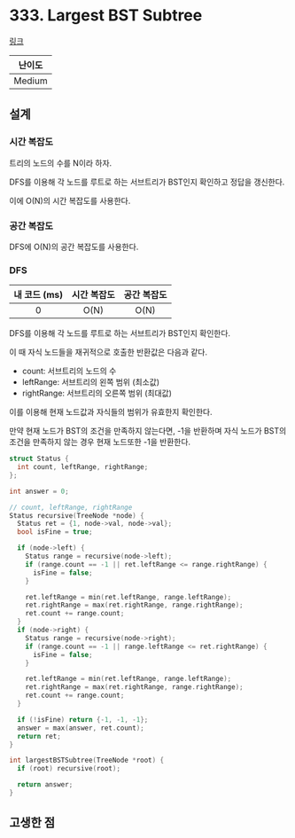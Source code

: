 # 333. Largest BST Subtree

[링크](https://leetcode.com/problems/largest-bst-subtree/description/)

| 난이도 |
| :----: |
| Medium |

## 설계

### 시간 복잡도

트리의 노드의 수를 N이라 하자.

DFS를 이용해 각 노드를 루트로 하는 서브트리가 BST인지 확인하고 정답을 갱신한다.

이에 O(N)의 시간 복잡도를 사용한다.

### 공간 복잡도

DFS에 O(N)의 공간 복잡도를 사용한다.

### DFS

| 내 코드 (ms) | 시간 복잡도 | 공간 복잡도 |
| :----------: | :---------: | :---------: |
|      0       |    O(N)     |    O(N)     |

DFS를 이용해 각 노드를 루트로 하는 서브트리가 BST인지 확인한다.

이 때 자식 노드들을 재귀적으로 호출한 반환값은 다음과 같다.

- count: 서브트리의 노드의 수
- leftRange: 서브트리의 왼쪽 범위 (최소값)
- rightRange: 서브트리의 오른쪽 범위 (최대값)

이를 이용해 현재 노드값과 자식들의 범위가 유효한지 확인한다.

만약 현재 노드가 BST의 조건을 만족하지 않는다면, -1을 반환하며 자식 노드가 BST의 조건을 만족하지 않는 경우 현재 노드또한 -1을 반환한다.

```cpp
struct Status {
  int count, leftRange, rightRange;
};

int answer = 0;

// count, leftRange, rightRange
Status recursive(TreeNode *node) {
  Status ret = {1, node->val, node->val};
  bool isFine = true;

  if (node->left) {
    Status range = recursive(node->left);
    if (range.count == -1 || ret.leftRange <= range.rightRange) {
      isFine = false;
    }

    ret.leftRange = min(ret.leftRange, range.leftRange);
    ret.rightRange = max(ret.rightRange, range.rightRange);
    ret.count += range.count;
  }
  if (node->right) {
    Status range = recursive(node->right);
    if (range.count == -1 || range.leftRange <= ret.rightRange) {
      isFine = false;
    }

    ret.leftRange = min(ret.leftRange, range.leftRange);
    ret.rightRange = max(ret.rightRange, range.rightRange);
    ret.count += range.count;
  }

  if (!isFine) return {-1, -1, -1};
  answer = max(answer, ret.count);
  return ret;
}

int largestBSTSubtree(TreeNode *root) {
  if (root) recursive(root);

  return answer;
}
```

## 고생한 점
